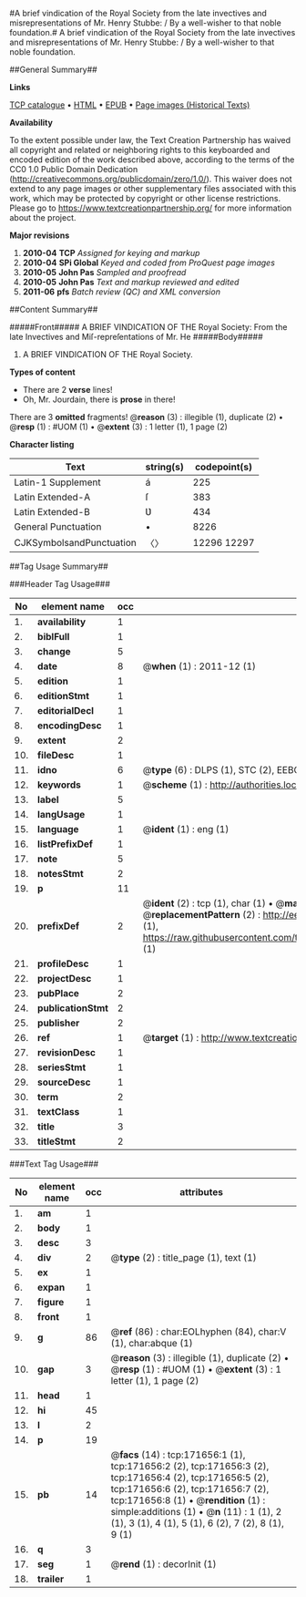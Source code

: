 #A brief vindication of the Royal Society from the late invectives and misrepresentations of Mr. Henry Stubbe: / By a well-wisher to that noble foundation.#
A brief vindication of the Royal Society from the late invectives and misrepresentations of Mr. Henry Stubbe: / By a well-wisher to that noble foundation.

##General Summary##

**Links**

[TCP catalogue](http://www.ota.ox.ac.uk/tcp/)  • 
[HTML](http://tei.it.ox.ac.uk/tcp/Texts-HTML/free/A77/A77475.html)  • 
[EPUB](http://tei.it.ox.ac.uk/tcp/Texts-EPUB/free/A77/A77475.epub) • 
[Page images (Historical Texts)](https://historicaltexts.jisc.ac.uk/eebo-45504356e)

**Availability**

To the extent possible under law, the Text Creation Partnership has waived all copyright and related or neighboring rights to this keyboarded and encoded edition of the work described above, according to the terms of the CC0 1.0 Public Domain Dedication (http://creativecommons.org/publicdomain/zero/1.0/). This waiver does not extend to any page images or other supplementary files associated with this work, which may be protected by copyright or other license restrictions. Please go to https://www.textcreationpartnership.org/ for more information about the project.

**Major revisions**

1. __2010-04__ __TCP__ *Assigned for keying and markup*
1. __2010-04__ __SPi Global__ *Keyed and coded from ProQuest page images*
1. __2010-05__ __John Pas__ *Sampled and proofread*
1. __2010-05__ __John Pas__ *Text and markup reviewed and edited*
1. __2011-06__ __pfs__ *Batch review (QC) and XML conversion*

##Content Summary##

#####Front#####
A BRIEF VINDICATION OF THE Royal Society: From the late Invectives and Miſ-repreſentations of Mr. He
#####Body#####

1. A BRIEF VINDICATION OF THE Royal Society.

**Types of content**

  * There are 2 **verse** lines!
  * Oh, Mr. Jourdain, there is **prose** in there!

There are 3 **omitted** fragments! 
 @__reason__ (3) : illegible (1), duplicate (2)  •  @__resp__ (1) : #UOM (1)  •  @__extent__ (3) : 1 letter (1), 1 page (2)

**Character listing**


|Text|string(s)|codepoint(s)|
|---|---|---|
|Latin-1 Supplement|á|225|
|Latin Extended-A|ſ|383|
|Latin Extended-B|Ʋ|434|
|General Punctuation|•|8226|
|CJKSymbolsandPunctuation|〈〉|12296 12297|

##Tag Usage Summary##

###Header Tag Usage###

|No|element name|occ|attributes|
|---|---|---|---|
|1.|__availability__|1||
|2.|__biblFull__|1||
|3.|__change__|5||
|4.|__date__|8| @__when__ (1) : 2011-12 (1)|
|5.|__edition__|1||
|6.|__editionStmt__|1||
|7.|__editorialDecl__|1||
|8.|__encodingDesc__|1||
|9.|__extent__|2||
|10.|__fileDesc__|1||
|11.|__idno__|6| @__type__ (6) : DLPS (1), STC (2), EEBO-CITATION (1), OCLC (1), VID (1)|
|12.|__keywords__|1| @__scheme__ (1) : http://authorities.loc.gov/ (1)|
|13.|__label__|5||
|14.|__langUsage__|1||
|15.|__language__|1| @__ident__ (1) : eng (1)|
|16.|__listPrefixDef__|1||
|17.|__note__|5||
|18.|__notesStmt__|2||
|19.|__p__|11||
|20.|__prefixDef__|2| @__ident__ (2) : tcp (1), char (1)  •  @__matchPattern__ (2) : ([0-9\-]+):([0-9IVX]+) (1), (.+) (1)  •  @__replacementPattern__ (2) : http://eebo.chadwyck.com/downloadtiff?vid=$1&page=$2 (1), https://raw.githubusercontent.com/textcreationpartnership/Texts/master/tcpchars.xml#$1 (1)|
|21.|__profileDesc__|1||
|22.|__projectDesc__|1||
|23.|__pubPlace__|2||
|24.|__publicationStmt__|2||
|25.|__publisher__|2||
|26.|__ref__|1| @__target__ (1) : http://www.textcreationpartnership.org/docs/. (1)|
|27.|__revisionDesc__|1||
|28.|__seriesStmt__|1||
|29.|__sourceDesc__|1||
|30.|__term__|2||
|31.|__textClass__|1||
|32.|__title__|3||
|33.|__titleStmt__|2||


###Text Tag Usage###

|No|element name|occ|attributes|
|---|---|---|---|
|1.|__am__|1||
|2.|__body__|1||
|3.|__desc__|3||
|4.|__div__|2| @__type__ (2) : title_page (1), text (1)|
|5.|__ex__|1||
|6.|__expan__|1||
|7.|__figure__|1||
|8.|__front__|1||
|9.|__g__|86| @__ref__ (86) : char:EOLhyphen (84), char:V (1), char:abque (1)|
|10.|__gap__|3| @__reason__ (3) : illegible (1), duplicate (2)  •  @__resp__ (1) : #UOM (1)  •  @__extent__ (3) : 1 letter (1), 1 page (2)|
|11.|__head__|1||
|12.|__hi__|45||
|13.|__l__|2||
|14.|__p__|19||
|15.|__pb__|14| @__facs__ (14) : tcp:171656:1 (1), tcp:171656:2 (2), tcp:171656:3 (2), tcp:171656:4 (2), tcp:171656:5 (2), tcp:171656:6 (2), tcp:171656:7 (2), tcp:171656:8 (1)  •  @__rendition__ (1) : simple:additions (1)  •  @__n__ (11) : 1 (1), 2 (1), 3 (1), 4 (1), 5 (1), 6 (2), 7 (2), 8 (1), 9 (1)|
|16.|__q__|3||
|17.|__seg__|1| @__rend__ (1) : decorInit (1)|
|18.|__trailer__|1||
